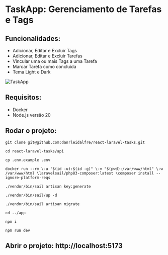 # TaskApp: Gerenciamento de Tarefas e Tags

## Funcionalidades:
- Adicionar, Editar e Excluir Tags
- Adicionar, Editar e Excluir Tarefas
- Vincular uma ou mais Tags a uma Tarefa
- Marcar Tarefa como concluída
- Tema Light e Dark

![TaskApp](https://github.com/danrleidalfre/react-laravel-tasks/assets/31357224/d78b2bc8-f683-4939-bb59-28aba33a27a6)

## Requisitos:
- Docker
- Node.js versão 20

## Rodar o projeto:
`git clone git@github.com:danrleidalfre/react-laravel-tasks.git`

`cd react-laravel-tasks/api`

`cp .env.example .env`

`docker run --rm \-u "$(id -u):$(id -g)" \-v "$(pwd):/var/www/html" \-w /var/www/html \laravelsail/php83-composer:latest \composer install --ignore-platform-reqs`

`./vendor/bin/sail artisan key:generate`

`./vendor/bin/sail/up -d`

`./vendor/bin/sail artisan migrate`

`cd ../app`

`npm i`

`npm run dev`

## Abrir o projeto: http://localhost:5173

